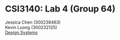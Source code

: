 # CSI3140: Lab 4 (Group 64)
Jessica Chen (300238463)  
Kevin Luong (300232125)  
[Design Systems](/public/docs/design_system.md)